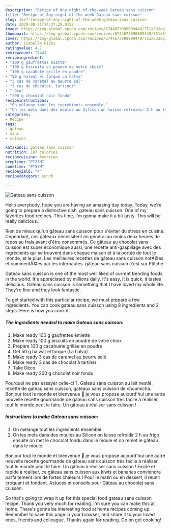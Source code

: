 ```yaml
---
description: "Recipe of Any-night-of-the-week Gateau sans cuisson"
title: "Recipe of Any-night-of-the-week Gateau sans cuisson"
slug: 1577-recipe-of-any-night-of-the-week-gateau-sans-cuisson
date: 2020-08-31T14:37:29.915Z
image: https://img-global.cpcdn.com/recipes/6744673098009449/751x532cq70/gateau-sans-cuisson-photo-principale-de-la-recette.jpg
thumbnail: https://img-global.cpcdn.com/recipes/6744673098009449/751x532cq70/gateau-sans-cuisson-photo-principale-de-la-recette.jpg
cover: https://img-global.cpcdn.com/recipes/6744673098009449/751x532cq70/gateau-sans-cuisson-photo-principale-de-la-recette.jpg
author: Isabelle Hicks
ratingvalue: 4.7
reviewcount: 27443
recipeingredient:
- "100 g gaufrettes miette"
- "100 g biscuits en poudre de votre choix"
- "100 g cacahute grille en poudre"
- "50 g halwat el torque La halva"
- "3 cas de caramel au beurre sal"
- "3 cas de chocolat  tartiner"
- " Dco"
- "200 g chocolat noir fondu"
recipeinstructions:
- "On mélange tout les ingrédients ensemble."
- "On les mets dans des moules au Silicon on laisse refroidir 2 h au frigo ensuite on met le chocolat fondu dans le moule et on remet le gâteau dans le moule."
categories:
- Recipe
tags:
- gateau
- sans
- cuisson

katakunci: gateau sans cuisson 
nutrition: 187 calories
recipecuisine: American
preptime: "PT27M"
cooktime: "PT57M"
recipeyield: "4"
recipecategory: Lunch

---
```



![Gateau sans cuisson](https://img-global.cpcdn.com/recipes/6744673098009449/751x532cq70/gateau-sans-cuisson-photo-principale-de-la-recette.jpg)

Hello everybody, hope you are having an amazing day today. Today, we're going to prepare a distinctive dish, gateau sans cuisson. One of my favorites food recipes. This time, I'm gonna make it a bit tasty. This will be really delicious.

Rien de mieux qu&#39;un gâteau sans cuisson pour s&#39;éviter du stress en cuisine. Cependant, ces gâteaux nécessitent en général au moins deux heures de repos au frais avant d&#39;être consommés. Ce gâteau au chocolat sans cuisson est super économique aussi, une recette anti-gaspillage avec des ingrédients qui se trouvent dans chaque maison et à la portée de tout le monde, et le plus. Les meilleures recettes de gâteau sans cuisson notÃ©es et commentÃ©es par les internautes. gâteau sans cuisson c&#39;est sur Ptitche.

Gateau sans cuisson is one of the most well liked of current trending foods in the world. It's appreciated by millions daily. It's easy, it is quick, it tastes delicious. Gateau sans cuisson is something that I have loved my whole life. They're fine and they look fantastic.


To get started with this particular recipe, we must prepare a few ingredients. You can cook gateau sans cuisson using 8 ingredients and 2 steps. Here is how you cook it.

<!--inarticleads1-->

##### The ingredients needed to make Gateau sans cuisson:

1. Make ready 100 g gaufrettes émiette
1. Make ready 100 g biscuits en poudre de votre choix
1. Prepare 100 g cacahuète grillée en poudre
1. Get 50 g halwat el torque (La halva)
1. Make ready 3 cas de caramel au beurre salé
1. Make ready 3 cas de chocolat à tartiner
1. Take  Déco
1. Make ready 200 g chocolat noir fondu


Pourquoi ne pas essayer celle-ci ?. Gateau sans cuisson au lait nestlé, recette de gateau sans cuisson, gateaux sans cuisson de choumicha. Bonjour tout le monde et bienvenue 🌸 je vous propose aujourd&#39;hui une autre nouvelle recette gourmande de gâteau sans cuisson très facile à réaliser, tout le monde peut le faire. Un gâteau à réaliser sans cuisson ! 

<!--inarticleads2-->

##### Instructions to make Gateau sans cuisson:

1. On mélange tout les ingrédients ensemble.
1. On les mets dans des moules au Silicon on laisse refroidir 2 h au frigo ensuite on met le chocolat fondu dans le moule et on remet le gâteau dans le moule.


Bonjour tout le monde et bienvenue 🌸 je vous propose aujourd&#39;hui une autre nouvelle recette gourmande de gâteau sans cuisson très facile à réaliser, tout le monde peut le faire. Un gâteau à réaliser sans cuisson ! Facile et rapide à réaliser, ce gâteau sans cuisson aux kiwis et bananes conviendra parfaitement lors de fortes chaleurs ! Pour le matin ou en dessert, il réunit croquant et fondant. Astuces et conseils pour Gâteau au chocolat sans cuisson. 

So that's going to wrap it up for this special food gateau sans cuisson recipe. Thank you very much for reading. I'm sure you can make this at home. There's gonna be interesting food at home recipes coming up. Remember to save this page in your browser, and share it to your loved ones, friends and colleague. Thanks again for reading. Go on get cooking!
